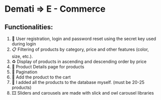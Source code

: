 # Demati => E - Commerce 


## Functionalities:
1. 🚀 User registration, login and password reset using the secret key used during login
1. 📋 Filtering of products by category, price and other features (color, size, etc.).
1. ♻️ Display of products in ascending and descending order by price
1. 🔗 Product Details page for products
1. 🔢 Pagination
1. 🛒 Add the product to the cart
1. 💾 I added all the products to the database myself. (must be 20-25 products)
1. 🎞️ Sliders and carousels are made with slick and owl carousel libraries
